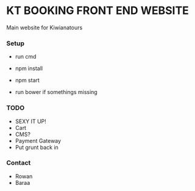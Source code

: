 # KT BOOKING FRONT END WEBSITE #

Main website for Kiwianatours 

### Setup ###

* run cmd
* npm install
* npm start

* run bower if somethings missing

### TODO ###

* SEXY IT UP!
* Cart
* CMS?
* Payment Gateway
* Put grunt back in

### Contact ###

* Rowan
* Baraa